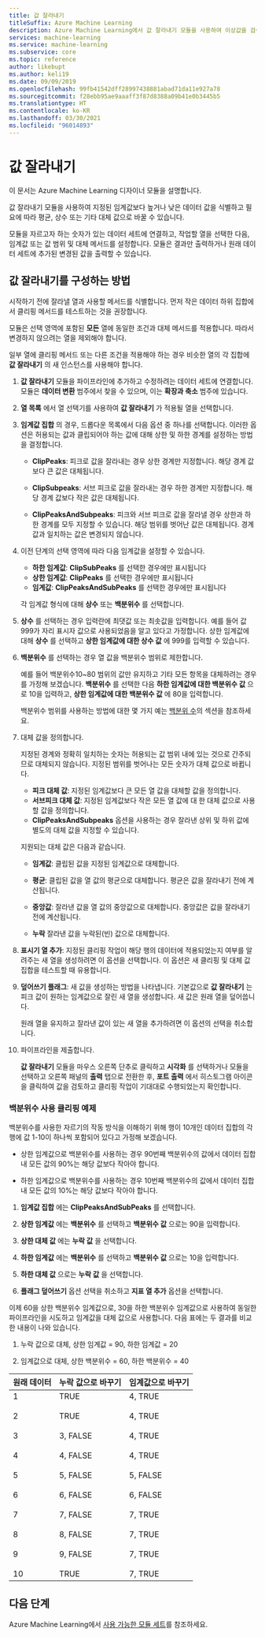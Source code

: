 ```yaml
---
title: 값 잘라내기
titleSuffix: Azure Machine Learning
description: Azure Machine Learning에서 값 잘라내기 모듈을 사용하여 이상값을 검색하고 해당 값을 자르거나 바꾸는 방법을 알아봅니다.
services: machine-learning
ms.service: machine-learning
ms.subservice: core
ms.topic: reference
author: likebupt
ms.author: keli19
ms.date: 09/09/2019
ms.openlocfilehash: 99fb41542dff28997438881abad71da11e927a78
ms.sourcegitcommit: f28ebb95ae9aaaff3f87d8388a09b41e0b3445b5
ms.translationtype: HT
ms.contentlocale: ko-KR
ms.lasthandoff: 03/30/2021
ms.locfileid: "96014893"
---
```

# <a name="clip-values"></a>값 잘라내기

이 문서는 Azure Machine Learning 디자이너 모듈을 설명합니다.

값 잘라내기 모듈을 사용하여 지정된 임계값보다 높거나 낮은 데이터 값을 식별하고 필요에 따라 평균, 상수 또는 기타 대체 값으로 바꿀 수 있습니다.  

모듈을 자르고자 하는 숫자가 있는 데이터 세트에 연결하고, 작업할 열을 선택한 다음, 임계값 또는 값 범위 및 대체 메서드를 설정합니다. 모듈은 결과만 출력하거나 원래 데이터 세트에 추가된 변경된 값을 출력할 수 있습니다.

## <a name="how-to-configure-clip-values"></a>값 잘라내기를 구성하는 방법

시작하기 전에 잘라낼 열과 사용할 메서드를 식별합니다. 먼저 작은 데이터 하위 집합에서 클리핑 메서드를 테스트하는 것을 권장합니다.

모듈은 선택 영역에 포함된 **모든** 열에 동일한 조건과 대체 메서드를 적용합니다. 따라서 변경하지 않으려는 열을 제외해야 합니다.

일부 열에 클리핑 메서드 또는 다른 조건을 적용해야 하는 경우 비슷한 열의 각 집합에 **값 잘라내기** 의 새 인스턴스를 사용해야 합니다.

1.  **값 잘라내기** 모듈을 파이프라인에 추가하고 수정하려는 데이터 세트에 연결합니다. 모듈은 **데이터 변환** 범주에서 찾을 수 있으며, 이는 **확장과 축소** 범주에 있습니다. 
  
1.  **열 목록** 에서 열 선택기를 사용하여 **값 잘라내기** 가 적용될 열을 선택합니다.  
  
1.  **임계값 집합** 의 경우, 드롭다운 목록에서 다음 옵션 중 하나를 선택합니다. 이러한 옵션은 허용되는 값과 클립되어야 하는 값에 대해 상한 및 하한 경계를 설정하는 방법을 결정합니다.  
  
    - **ClipPeaks**: 피크로 값을 잘라내는 경우 상한 경계만 지정합니다. 해당 경계 값보다 큰 값은 대체됩니다.
  
    -  **ClipSubpeaks**: 서브 피크로 값을 잘라내는 경우 하한 경계만 지정합니다. 해당 경계 값보다 작은 값은 대체됩니다.  
  
    - **ClipPeaksAndSubpeaks**: 피크와 서브 피크로 값을 잘라낼 경우 상한과 하한 경계를 모두 지정할 수 있습니다. 해당 범위를 벗어난 값은 대체됩니다. 경계 값과 일치하는 값은 변경되지 않습니다.
  
1.  이전 단계의 선택 영역에 따라 다음 임계값을 설정할 수 있습니다. 

    + **하한 임계값**: **ClipSubPeaks** 를 선택한 경우에만 표시됩니다
    + **상한 임계값**: **ClipPeaks** 를 선택한 경우에만 표시됩니다
    + **임계값**: **ClipPeaksAndSubPeaks** 를 선택한 경우에만 표시됩니다

    각 임계값 형식에 대해 **상수** 또는 **백분위수** 를 선택합니다.

1. **상수** 를 선택하는 경우 입력란에 최댓값 또는 최솟값을 입력합니다. 예를 들어 값 999가 자리 표시자 값으로 사용되었음을 알고 있다고 가정합니다. 상한 임계값에 대해 **상수** 를 선택하고 **상한 임계값에 대한 상수 값** 에 999를 입력할 수 있습니다.
  
1. **백분위수** 를 선택하는 경우 열 값을 백분위수 범위로 제한합니다. 

    예를 들어 백분위수10~80 범위의 값만 유지하고 기타 모든 항목을 대체하려는 경우를 가정해 보겠습니다. **백분위수** 를 선택한 다음 **하한 임계값에 대한 백분위수 값** 으로 10을 입력하고, **상한 임계값에 대한 백분위수 값** 에 80을 입력합니다. 

    백분위수 범위를 사용하는 방법에 대한 몇 가지 예는 [백분위 수](#examples-for-clipping-using-percentiles)의 섹션을 참조하세요.  
  
1.  대체 값을 정의합니다.

    지정된 경계와 정확히 일치하는 숫자는 허용되는 값 범위 내에 있는 것으로 간주되므로 대체되지 않습니다. 지정된 범위를 벗어나는 모든 숫자가 대체 값으로 바뀝니다. 
  
    + **피크 대체 값**: 지정된 임계값보다 큰 모든 열 값을 대체할 값을 정의합니다.  
    + **서브피크 대체 값**: 지정된 임계값보다 작은 모든 열 값에 대 한 대체 값으로 사용할 값을 정의합니다.  
    + **ClipPeaksAndSubpeaks** 옵션을 사용하는 경우 잘라낸 상위 및 하위 값에 별도의 대체 값을 지정할 수 있습니다.  

    지원되는 대체 값은 다음과 같습니다.  
  
    -   **임계값**: 클립된 값을 지정된 임계값으로 대체합니다.  
  
    -   **평균**: 클립된 값을 열 값의 평균으로 대체합니다. 평균은 값을 잘라내기 전에 계산됩니다.  
  
    -   **중앙값**: 잘라낸 값을 열 값의 중앙값으로 대체합니다. 중앙값은 값을 잘라내기 전에 계산됩니다.   
  
    -   **누락** 잘라낸 값을 누락된(빈) 값으로 대체합니다.  
  
1.  **표시기 열 추가**: 지정된 클리핑 작업이 해당 행의 데이터에 적용되었는지 여부를 알려주는 새 열을 생성하려면 이 옵션을 선택합니다. 이 옵션은 새 클리핑 및 대체 값 집합을 테스트할 때 유용합니다.  
  
1. **덮어쓰기 플래그**: 새 값을 생성하는 방법을 나타냅니다. 기본값으로 **값 잘라내기** 는 피크 값이 원하는 임계값으로 잘린 새 열을 생성합니다. 새 값은 원래 열을 덮어씁니다.  
  
    원래 열을 유지하고 잘라낸 값이 있는 새 열을 추가하려면 이 옵션의 선택을 취소합니다.  
  
1.  파이프라인을 제출합니다.  
  
    **값 잘라내기** 모듈을 마우스 오른쪽 단추로 클릭하고 **시각화** 를 선택하거나 모듈을 선택하고 오른쪽 패널의 **출력** 탭으로 전환한 후, **포트 출력** 에서 히스토그램 아이콘을 클릭하여 값을 검토하고 클리핑 작업이 기대대로 수행되었는지 확인합니다.  
 
### <a name="examples-for-clipping-using-percentiles"></a>백분위수 사용 클리핑 예제

백분위수를 사용한 자르기의 작동 방식을 이해하기 위해 행이 10개인 데이터 집합의 각 행에 값 1-10이 하나씩 포함되어 있다고 가정해 보겠습니다.  
  
- 상한 임계값으로 백분위수를 사용하는 경우 90번째 백분위수의 값에서 데이터 집합 내 모든 값의 90%는 해당 값보다 작아야 합니다.  
  
- 하한 임계값으로 백분위수를 사용하는 경우 10번째 백분위수의 값에서 데이터 집합 내 모든 값의 10%는 해당 값보다 작아야 합니다.  
  
1.  **임계값 집합** 에는 **ClipPeaksAndSubPeaks** 를 선택합니다.  
  
1.  **상한 임계값** 에는 **백분위수** 를 선택하고 **백분위수 값** 으로는 90을 입력합니다.  
  
1.  **상한 대체 값** 에는 **누락 값** 을 선택합니다.  
  
1.  **하한 임계값** 에는 **백분위수** 를 선택하고 **백분위수 값** 으로는 10을 입력합니다.  
  
1.  **하한 대체 값** 으로는 **누락 값** 을 선택합니다.  
  
1.  **플래그 덮어쓰기** 옵션 선택을 취소하고 **지표 열 추가** 옵션을 선택합니다.  
  
이제 60을 상한 백분위수 임계값으로, 30을 하한 백분위수 임계값으로 사용하여 동일한 파이프라인을 시도하고 임계값을 대체 값으로 사용합니다. 다음 표에는 두 결과를 비교한 내용이 나와 있습니다.  
  
1.  누락 값으로 대체, 상한 임계값 = 90, 하한 임계값 = 20  
  
1.  임계값으로 대체, 상한 백분위수 = 60, 하한 백분위수 = 40  
  
|원래 데이터|누락 값으로 바꾸기|임계값으로 바꾸기|  
|-------------------|--------------------------|----------------------------|  
|1<br /><br /> 2<br /><br /> 3<br /><br /> 4<br /><br /> 5<br /><br /> 6<br /><br /> 7<br /><br /> 8<br /><br /> 9<br /><br /> 10|TRUE<br /><br /> TRUE<br /><br /> 3, FALSE<br /><br /> 4, FALSE<br /><br /> 5, FALSE<br /><br /> 6, FALSE<br /><br /> 7, FALSE<br /><br /> 8, FALSE<br /><br /> 9, FALSE<br /><br /> TRUE|4, TRUE<br /><br /> 4, TRUE<br /><br /> 4, TRUE<br /><br /> 4, TRUE<br /><br /> 5, FALSE<br /><br /> 6, FALSE<br /><br /> 7, TRUE<br /><br /> 7, TRUE<br /><br /> 7, TRUE<br /><br /> 7, TRUE| 
 
## <a name="next-steps"></a>다음 단계

Azure Machine Learning에서 [사용 가능한 모듈 세트](module-reference.md)를 참조하세요. 
